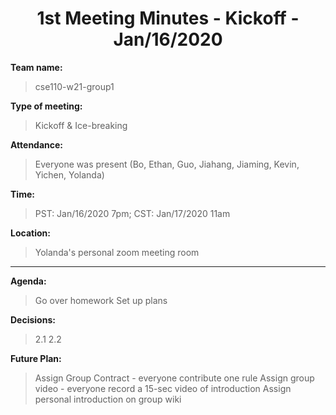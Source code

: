 <h1 style="text-align:center"> 1st Meeting Minutes - Kickoff - Jan/16/2020 </h1>

**Team name:**       
> cse110-w21-group1

**Type of meeting:** 
> Kickoff & Ice-breaking

**Attendance:**      
> Everyone was present (Bo, Ethan, Guo, Jiahang, Jiaming, Kevin, Yichen, Yolanda)

**Time:**            
> PST: Jan/16/2020 7pm; CST: Jan/17/2020 11am

**Location:**        
> Yolanda's personal zoom meeting room

- - -

**Agenda:**
> Go over homework
> Set up plans

**Decisions:**       
> 2.1
> 2.2

**Future Plan:**     
> Assign Group Contract - everyone contribute one rule
> Assign group video - everyone record a 15-sec video of introduction
> Assign personal introduction on group wiki
